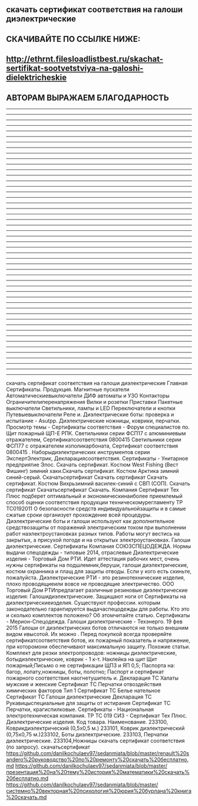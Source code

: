 скачать сертификат соответствия на галоши диэлектрические
--------------------------------------------------
СКАЧИВАЙТЕ ПО ССЫЛКЕ НИЖЕ:
--------------------------------------------------
http://ethrnt.filesloadlistbest.ru/skachat-sertifikat-sootvetstviya-na-galoshi-dielektricheskie
--------------------------------------------------
АВТОРАМ ВЫРАЖАЕМ БЛАГОДАРНОСТЬ
--------------------------------------------------
--------------------------------------------------
--------------------------------------------------
--------------------------------------------------
--------------------------------------------------
--------------------------------------------------
--------------------------------------------------
--------------------------------------------------
--------------------------------------------------
--------------------------------------------------
--------------------------------------------------
--------------------------------------------------
--------------------------------------------------
--------------------------------------------------
--------------------------------------------------
--------------------------------------------------
--------------------------------------------------
--------------------------------------------------
--------------------------------------------------
--------------------------------------------------
--------------------------------------------------
--------------------------------------------------
--------------------------------------------------
--------------------------------------------------
--------------------------------------------------
--------------------------------------------------
--------------------------------------------------
--------------------------------------------------
--------------------------------------------------
--------------------------------------------------
--------------------------------------------------
--------------------------------------------------
--------------------------------------------------
--------------------------------------------------
--------------------------------------------------
--------------------------------------------------
--------------------------------------------------
--------------------------------------------------
--------------------------------------------------
--------------------------------------------------
--------------------------------------------------
--------------------------------------------------
--------------------------------------------------
--------------------------------------------------
--------------------------------------------------
--------------------------------------------------
--------------------------------------------------
--------------------------------------------------
--------------------------------------------------
--------------------------------------------------
скачать сертификат соответствия на галоши диэлектрические Главная  Сертификаты. Продукция. Магнитные пускатели  Автоматическиевыключатели  ДИФ автоматы и УЗО  Контакторы  Ограничителиперенапряжения  Вилки и розетки  Приставки  Пакетные выключатели Светильники, лампы и LED  Переключатели и кнопки  Путевыевыключатели  Реле и. Диэлектрические боты: проверка и испытание - Asutpp. Диэлектрические ножницы, коврики, перчатки. Просмотр темы - Сертификаты соответствия - Форум специалистов по. Щит пожарный ЩП-Е  РПК. Светильники серии ФСП17 с алюминиевым отражателем, Сертификатсоответствия 0800415  Светильники серии ФСП77 с отражателем изполикарбоната, Сертификат соответствия 0800415 . Наборыдиэлектрических инструментов серии ЭкспертЭлектрик, Декларациясоответствия. Сертификаты - Унитарное предприятие Элос. Скачать сертификат. Костюм West Fishing (Вест Фишинг) зимний хаки.Скачать сертификат. Костюм Арктика зимний синий-серый. Скачатьсертификат  Скачать сертификат  Скачать сертификат. Костюм Вихрьзимний василек-синий с СВП (СОП). Скачать сертификат  Скачатьсертификат  Скачать. Компания Сертификат Тех Плюс подберет оптимальный и экономическинаиболее приемлемый способ оценки соответствия продукции техническомурегламенту ТР ТС0192011 О безопасности средств индивидуальнойзащиты и в самые сжатые сроки организует прохождение всей процедуры. Диэлектрические боты и галоши используют как дополнительное средствозащиты от поражений электрическим током при выполнении работ наэлектроустановках разных типов. Работы могут вестись на закрытых, а присухой погоде и на открытых электроустановках. Галоши диэлектрические. Сертификаты  Компания СОЮЗСПЕЦОДЕЖДА. Нормы выдачи спецодежды - типовые 2014, отраслевые
Диэлектрические изделия - Торговый Дом РТИ. Идет аттестация рабочих мест, очень нужны сертификаты на подшлемник,беруши, галоши диэлектрические, костюм охранника и плащ для защиты отводы. Если у кого есть скиньте, пожалуйста. Диэлектрические РТИ - это резинотехнические изделия, плохо проводящиеили вовсе не проводящие электричество. ООО Торговый Дом РТИпредлагает различные резиновые диэлектрические изделия: Галошидиэлектрические. Защищают ноги от  Сертификаты на диэлектрическиеизделия. Существуют профессии. которым законодательно гарантируется выдачаспецодежды для работы. Кто это и сколько комплектов положено? Об этомчитайте статью. Сертификаты - Мерион-Спецодежда. Галоши диэлектрические - Техэнерго. 19 фев 2015  Галоши от диэлектрических ботов отличаются не только внешним видом ивысотой. Их можно . Перед покупкой всегда проверяйте сертификатсоответствия ботов, их пожарный показатель и напряжение, при которомони обеспечивают максимальную защиту. Похожие статьи. Комплект для резки электропроводов: ножницы диэлектрические, ботыдиэлектрические, коврик - 1 к-т.  Наклейка на щит Щит пожарный;Письмо о не сертификации ЩПЗ и ЯП 0,5; Паспорта на: багор, лопату,ножницы, боты, полотно; Паспорт и сертификат пожарного соответствия наогнетушитель и. Декларация ТС Халаты мужские и женские  Сертификат ТС Перчатки отвоздействия химических факторов Тип 1  Сертификат ТС Белье нательное Сертификат ТС Галоши диэлектрические  Декларация ТС Рукавицыспециальные для защиты от истирания  Сертификат ТС Перчатки, крагиспилковые. Сертификаты - Национальная электротехническая компания. ТР ТС 019 СИЗ - Сертификат Тех Плюс. Диэлектрические изделия. Код товара. Наименование. 233100, Коврикдиэлектрический (0,5х0,5 м.) 233101, Коврик диэлектрический (0,75х0,75 м.)233102, Боты диэлектрические. 233103, Перчатки диэлектрические. 233104,Ножницы  скачать сертификат соответствия (по запросу). скачатьсертификат
https://github.com/danilkochulaev97/sedanmiata/blob/master/renault%20sandero%20руководство%20по%20ремонту%20скачать%20бесплатно.md
https://github.com/danilkochulaev97/sedanmiata/blob/master/презентация%20на%20тему%20история%20математики%20скачать%20бесплатно.md
https://github.com/danilkochulaev97/sedanmiata/blob/master/системно%20векторная%20психология%20юрия%20бурлана%20книга%20скачать.md